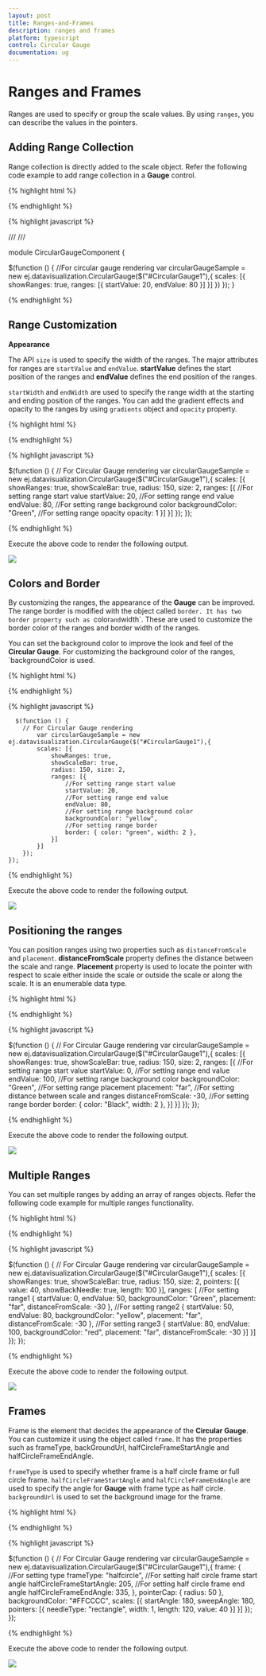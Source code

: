 ```yaml
---
layout: post
title: Ranges-and-Frames
description: ranges and frames
platform: typescript
control: Circular Gauge
documentation: ug
---
```


# Ranges and Frames

Ranges are used to specify or group the scale values. By using `ranges`, you can describe the values in the pointers. 

## Adding Range Collection

Range collection is directly added to the scale object. Refer the following code example to add range collection in a **Gauge** control. 

{% highlight html %}

<div id="CircularGauge1"></div>

{% endhighlight %}

{% highlight javascript %}


/// <reference path="tsfiles/jquery.d.ts" />
/// <reference path="tsfiles/ej.web.all.d.ts" />

module CircularGaugeComponent {

 $(function () {
        //For circular gauge rendering
            var circularGaugeSample = new ej.datavisualization.CircularGauge($("#CircularGauge1"),{
            scales: [{
                showRanges: true,
                ranges: [{
                    startValue: 20,
                    endValue: 80
                }]
            }]
        })
    });
}

{% endhighlight %}



## Range Customization

**Appearance**

The API `size` is used to specify the width of the ranges.  The major attributes for ranges are `startValue` and `endValue`. **startValue** defines the start position of the ranges and **endValue** defines the end position of the ranges.

`startWidth` and `endWidth` are used to specify the range width at the starting and ending position of the ranges. You can add the gradient effects and opacity to the ranges by using `gradients` object and `opacity` property.

{% highlight html %}

<div id="CircularGauge1"></div>

{% endhighlight %}

{% highlight javascript %}

  $(function () {
        // For Circular Gauge rendering
           var circularGaugeSample = new ej.datavisualization.CircularGauge($("#CircularGauge1"),{
            scales: [{
                showRanges: true,
                showScaleBar: true,
                radius: 150, size: 2,
                ranges: [{
                    //For setting range start value
                    startValue: 20,
                    //For setting range end value
                    endValue: 80,
                    //For setting range background color
                    backgroundColor: "Green",
                    //For setting range opacity
                    opacity: 1
                }]
            }]
        });
    });


{% endhighlight %}



Execute the above code to render the following output.

![](Ranges-and-Frames_images/Ranges-and-Frames_img1.png)

## Colors and Border

By customizing the ranges, the appearance of the **Gauge** can be improved. The range border is modified with the object called `border. It has two border property such as `color` and `width`. These are used to customize the border color of the ranges and border width of the ranges. 

You can set the background color to improve the look and feel of the **Circular Gauge**. For customizing the background color of the ranges, `backgroundColor is used.

{% highlight html %}

<div id="CircularGauge1"></div>

{% endhighlight %}


{% highlight javascript %}

      $(function () {
        // For Circular Gauge rendering
            var circularGaugeSample = new ej.datavisualization.CircularGauge($("#CircularGauge1"),{
            scales: [{
                showRanges: true,
                showScaleBar: true,
                radius: 150, size: 2,
                ranges: [{
                    //For setting range start value
                    startValue: 20,
                    //For setting range end value
                    endValue: 80,
                    //For setting range background color
                    backgroundColor: "yellow",
                    //For setting range border
                    border: { color: "green", width: 2 },
                }]
            }]
        });
    });

{% endhighlight %}



Execute the above code to render the following output.

![](Ranges-and-Frames_images/Ranges-and-Frames_img2.png)

## Positioning the ranges

You can position ranges using two properties such as `distanceFromScale` and `placement`. **distanceFromScale** property defines the distance between the scale and range. **Placement** property is used to locate the pointer with respect to scale either inside the scale or outside the scale or along the scale. It is an enumerable data type.

{% highlight html %}

<div id="CircularGauge1"></div>

{% endhighlight %}

{% highlight javascript %}

  $(function () {
        // For Circular Gauge rendering
            var circularGaugeSample = new ej.datavisualization.CircularGauge($("#CircularGauge1"),{
            scales: [{
                showRanges: true,
                showScaleBar: true,
                radius: 150, size: 2,
                ranges: [{
                    //For setting range start value
                    startValue: 0,
                    //For setting range end value
                    endValue: 100,
                    //For setting range background color
                    backgroundColor: "Green",
                    //For setting range placement
                    placement: "far",
                    //For setting distance between scale and ranges
                    distanceFromScale: -30,
                    //For setting range border
                    border: { color: "Black", width: 2 },
                }]
            }]
        });
    });


{% endhighlight %}



Execute the above code to render the following output.

![](Ranges-and-Frames_images/Ranges-and-Frames_img3.png)

## Multiple Ranges

You can set multiple ranges by adding an array of ranges objects. Refer the following code example for multiple ranges functionality.

{% highlight html %}

<div id="CircularGauge1"></div>

{% endhighlight %}

{% highlight javascript %}

  $(function () {
        // For Circular Gauge rendering
            var circularGaugeSample = new ej.datavisualization.CircularGauge($("#CircularGauge1"),{
            scales: [{
                showRanges: true,
                showScaleBar: true,
                radius: 150, size: 2,
                pointers: [{
                    value: 40,
                    showBackNeedle: true,
                    length: 100
                }],
                ranges: [
                //For setting range1
                {
                    startValue: 0, endValue: 50,
                    backgroundColor: "Green",
                    placement: "far", distanceFromScale: -30
                },
                //For setting range2
                {
                    startValue: 50, endValue: 80,
                    backgroundColor: "yellow",
                    placement: "far", distanceFromScale: -30
                },
                //For setting range3
                {
                    startValue: 80, endValue: 100,
                    backgroundColor: "red",
                    placement: "far", distanceFromScale: -30
                }]
            }]
        });
    });


{% endhighlight %}



Execute the above code to render the following output.

![](Ranges-and-Frames_images/Ranges-and-Frames_img4.png)

## Frames

Frame is the element that decides the appearance of the **Circular Gauge**. You can customize it using the object called `frame`.  It has the properties such as frameType, backGroundUrl, halfCircleFrameStartAngle and halfCircleFrameEndAngle.

`frameType` is used to specify whether frame is a half circle frame or full circle frame. `halfCircleFrameStartAngle` and `halfCircleFrameEndAngle` are used to specify the angle for **Gauge** with frame type as half circle. `backgroundUrl` is used to set the background image for the frame.

{% highlight html %}

<div id="CircularGauge1"></div>

{% endhighlight %}

{% highlight javascript %}

 
   $(function () {
        // For Circular Gauge rendering
            var circularGaugeSample = new ej.datavisualization.CircularGauge($("#CircularGauge1"),{
            frame: {
                //For setting type
                frameType: "halfcircle",
                //For setting half circle frame start angle
                halfCircleFrameStartAngle: 205,
                //For setting half circle frame end angle
                halfCircleFrameEndAngle: 335,
            }, pointerCap: { radius: 50 },
            backgroundColor: "#FFCCCC",
            scales: [{
                startAngle: 180, sweepAngle: 180,
                pointers: [{
                    needleType: "rectangle",
                    width: 1, length: 120, value: 40
                }]
            }]
        });
    });


{% endhighlight %}



Execute the above code to render the following output.

![](Ranges-and-Frames_images/Ranges-and-Frames_img5.png)


